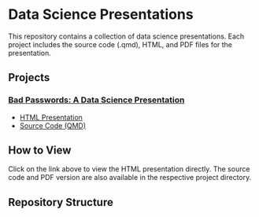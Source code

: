 # Data Science Presentations

This repository contains a collection of data science presentations. Each project includes the source code (.qmd), HTML, and PDF files for the presentation.

## Projects

### [Bad Passwords: A Data Science Presentation](https://uruc.github.io/Data-Science/Bad%20Passwords/ixt87.html#/title-slide)

- [HTML Presentation](https://uruc.github.io/Data-Science/Bad%20Passwords/ixt87.html#/title-slide)
- [Source Code (QMD)](Bad%20Passwords/ixt87.qmd)

## How to View

Click on the link above to view the HTML presentation directly. The source code and PDF version are also available in the respective project directory.

## Repository Structure


